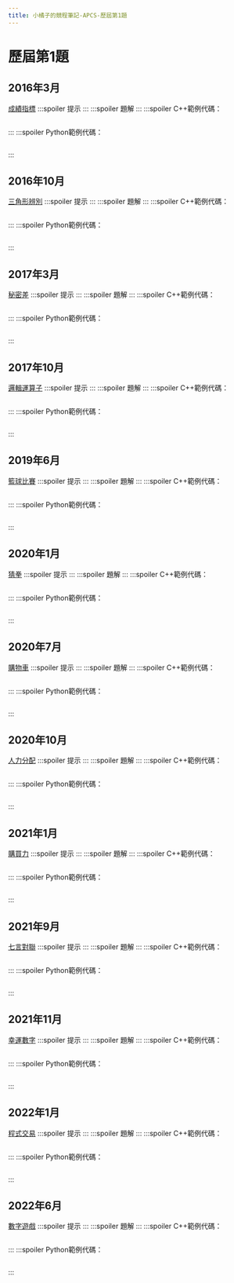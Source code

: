 ```yaml
---
title: 小橘子的競程筆記-APCS-歷屆第1題
---
```


# 歷屆第1題
## 2016年3月
[成績指標](https://zerojudge.tw/ShowProblem?problemid=b964)
:::spoiler 提示
:::
:::spoiler 題解
:::
:::spoiler C++範例代碼：
```cpp
```
:::
:::spoiler Python範例代碼：
```py
```
:::
## 2016年10月
[三角形辨別](https://zerojudge.tw/ShowProblem?problemid=c294)
:::spoiler 提示
:::
:::spoiler 題解
:::
:::spoiler C++範例代碼：
```cpp
```
:::
:::spoiler Python範例代碼：
```py
```
:::
## 2017年3月
[秘密差](https://zerojudge.tw/ShowProblem?problemid=c290)
:::spoiler 提示
:::
:::spoiler 題解
:::
:::spoiler C++範例代碼：
```cpp
```
:::
:::spoiler Python範例代碼：
```py
```
:::
## 2017年10月
[邏輯運算子](https://zerojudge.tw/ShowProblem?problemid=c461)
:::spoiler 提示
:::
:::spoiler 題解
:::
:::spoiler C++範例代碼：
```cpp
```
:::
:::spoiler Python範例代碼：
```py
```
:::
## 2019年6月
[籃球比賽](https://zerojudge.tw/ShowProblem?problemid=e286)
:::spoiler 提示
:::
:::spoiler 題解
:::
:::spoiler C++範例代碼：
```cpp
```
:::
:::spoiler Python範例代碼：
```py
```
:::
## 2020年1月
[猜拳](https://zerojudge.tw/ShowProblem?problemid=h026)
:::spoiler 提示
:::
:::spoiler 題解
:::
:::spoiler C++範例代碼：
```cpp
```
:::
:::spoiler Python範例代碼：
```py
```
:::
## 2020年7月
[購物車](https://zerojudge.tw/ShowProblem?problemid=f579)
:::spoiler 提示
:::
:::spoiler 題解
:::
:::spoiler C++範例代碼：
```cpp
```
:::
:::spoiler Python範例代碼：
```py
```
:::
## 2020年10月
[人力分配](https://zerojudge.tw/ShowProblem?problemid=f312)
:::spoiler 提示
:::
:::spoiler 題解
:::
:::spoiler C++範例代碼：
```cpp
```
:::
:::spoiler Python範例代碼：
```py
```
:::
## 2021年1月
[購買力](https://zerojudge.tw/ShowProblem?problemid=f605)
:::spoiler 提示
:::
:::spoiler 題解
:::
:::spoiler C++範例代碼：
```cpp
```
:::
:::spoiler Python範例代碼：
```py
```
:::
## 2021年9月
[七言對聯](https://zerojudge.tw/ShowProblem?problemid=g275)
:::spoiler 提示
:::
:::spoiler 題解
:::
:::spoiler C++範例代碼：
```cpp
```
:::
:::spoiler Python範例代碼：
```py
```
:::
## 2021年11月
[幸運數字](https://zerojudge.tw/ShowProblem?problemid=g595)
:::spoiler 提示
:::
:::spoiler 題解
:::
:::spoiler C++範例代碼：
```cpp
```
:::
:::spoiler Python範例代碼：
```py
```
:::
## 2022年1月
[程式交易](https://zerojudge.tw/ShowProblem?problemid=h081)
:::spoiler 提示
:::
:::spoiler 題解
:::
:::spoiler C++範例代碼：
```cpp
```
:::
:::spoiler Python範例代碼：
```py
```
:::
## 2022年6月
[數字遊戲](https://zerojudge.tw/ShowProblem?problemid=i399)
:::spoiler 提示
:::
:::spoiler 題解
:::
:::spoiler C++範例代碼：
```cpp
```
:::
:::spoiler Python範例代碼：
```py
```
:::